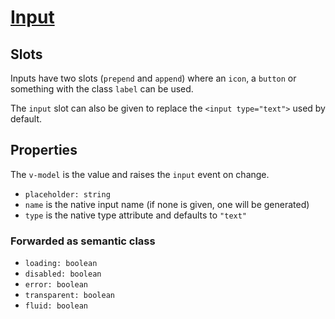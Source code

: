 # [Input](https://semantic-ui.com/elements/input.html)

## Slots
Inputs have two slots (`prepend` and `append`) where an `icon`, a `button` or something with the class `label` can be used.

The `input` slot can also be given to replace the `<input type="text">` used by default.

## Properties
The `v-model` is the value and raises the `input` event on change.
- `placeholder: string`
- `name` is the native input name (if none is given, one will be generated)
- `type` is the native type attribute and defaults to `"text"`
### Forwarded as semantic class
- `loading: boolean`
- `disabled: boolean`
- `error: boolean`
- `transparent: boolean`
- `fluid: boolean`
